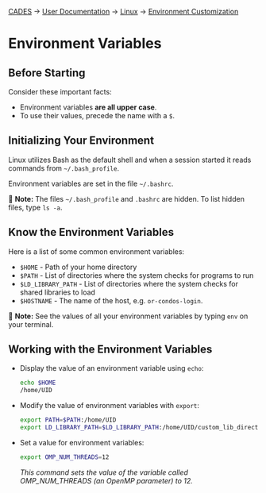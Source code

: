 [CADES](http://support.cades.ornl.gov/) → [User Documentation](../README.md) → [Linux](linux-intro.md) → [Environment Customization](environment.md)

# Environment Variables

## Before Starting

Consider these important facts:

- Environment variables **are all upper case**.
- To use their values, precede the name with a `$`.

## Initializing Your Environment

Linux utilizes Bash as the default shell and when a session started it reads commands from `~/.bash_profile`.

Environment variables are set in the file `~/.bashrc`.

📝 **Note:** The files `~/.bash_profile` and `.bashrc` are hidden. To list hidden files, type `ls -a`.

## Know the Environment Variables

Here is a list of some common environment variables:

- `$HOME` - Path of your home directory
- `$PATH` - List of directories where the system checks for programs to run
- `$LD_LIBRARY_PATH` - List of directories where the system checks for shared libraries to load
- `$HOSTNAME` - The name of the host, e.g. `or-condos-login`.

📝 **Note:** See the values of all your environment variables by typing `env` on your terminal.

## Working with the Environment Variables

- Display the value of an environment variable using `echo`:

  ```bash
  echo $HOME
  /home/UID
  ```

- Modify the value of environment variables with `export`:

  ```bash
  export PATH=$PATH:/home/UID
  export LD_LIBRARY_PATH=$LD_LIBRARY_PATH:/home/UID/custom_lib_directory
  ```

- Set a value for environment variables:

  ```bash
  export OMP_NUM_THREADS=12
  ```

  _This command sets the value of the variable called OMP_NUM_THREADS (an OpenMP parameter) to 12._
